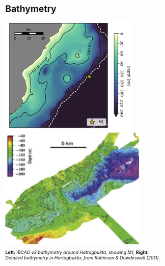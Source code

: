 # Bathymetry

<img src="images/m1_map_coast.png"  width="400" height="350"> <img src="images/hartog_bathy.PNG"  width="420" height="350">


**Left:** *IBCAO v3 bathymetry around Hatrogbukta, showing M1*, **Right:** *Detailed bathymetry in Hartogbukta, from Robinson & Dowdeswell (2011).* 
